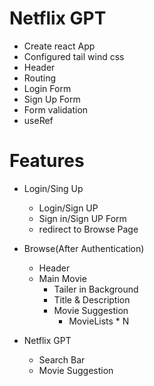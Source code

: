 # Netflix GPT
- Create react App
- Configured tail wind css
- Header
- Routing
- Login Form
- Sign Up Form
- Form validation
- useRef

# Features
- Login/Sing Up
    - Login/Sign UP
    - Sign in/Sign UP Form
    - redirect to Browse Page

- Browse(After Authentication)
    - Header
    - Main Movie
        - Tailer in Background
        - Title & Description
        - Movie Suggestion
            - MovieLists * N

- Netflix GPT
    - Search Bar
    - Movie Suggestion